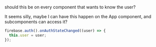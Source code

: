 should this be on every component that wants to know the user?

It seems silly, maybe I can have this happen on the App component, and subcomponents can access it?

```js
firebase.auth().onAuthStateChanged((user) => {
  this.user = user;
});
```
